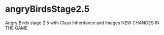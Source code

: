 # angryBirdsStage2.5
Angry Birds stage 2.5 with Class Inheritance and Images
NEW CHANGES IN THE GAME